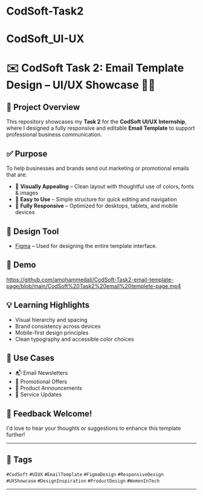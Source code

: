 # CodSoft-Task2
# CodSoft_UI-UX
# ✉️ CodSoft Task 2: Email Template Design – UI/UX Showcase 🎨💼

## 📌 Project Overview
This repository showcases my **Task 2** for the **CodSoft UI/UX Internship**, where I designed a fully responsive and editable **Email Template** to support professional business communication.

## ✅ Purpose
To help businesses and brands send out marketing or promotional emails that are:
- 🎨 **Visually Appealing** – Clean layout with thoughtful use of colors, fonts & images
- 🧭 **Easy to Use** – Simple structure for quick editing and navigation
- 📱 **Fully Responsive** – Optimized for desktops, tablets, and mobile devices

## 🔧 Design Tool
- [Figma](https://figma.com) – Used for designing the entire template interface.

## 🎥 Demo
https://github.com/amohammedali/CodSoft-Task2-email-template-page/blob/main/CodSoft%20Task2%20email%20templete-page.mp4

## 💡 Learning Highlights
- Visual hierarchy and spacing
- Brand consistency across devices
- Mobile-first design principles
- Clean typography and accessible color choices

## 🚀 Use Cases
- 📬 Email Newsletters  
- 🎁 Promotional Offers  
- 📣 Product Announcements  
- 🔔 Service Updates

## 📣 Feedback Welcome!
I'd love to hear your thoughts or suggestions to enhance this template further!

---

## 🔖 Tags
`#CodSoft` `#UIUX` `#EmailTemplate` `#FigmaDesign` `#ResponsiveDesign`  
`#UXShowcase` `#DesignInspiration` `#ProductDesign` `#WomenInTech`

---
